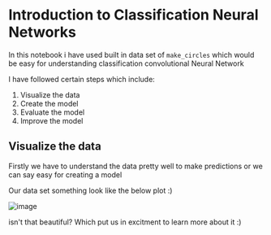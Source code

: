 # Introduction to Classification Neural Networks

In this notebook i have used built in data set of `make_circles` which would be easy for understanding classification convolutional Neural Network

I have followed certain steps which include:
1. Visualize the data
2. Create the model
3. Evaluate the model
4. Improve the model


## Visualize the data

Firstly we have to understand the data pretty well to make predictions or we can say easy for creating a model

Our data set something look like the below plot :)

![image](https://user-images.githubusercontent.com/91750738/178101193-09e66f56-65e4-448d-9a18-2e2d67befb56.png)


isn't that beautiful? 
Which put us in excitment to learn more about it :)
